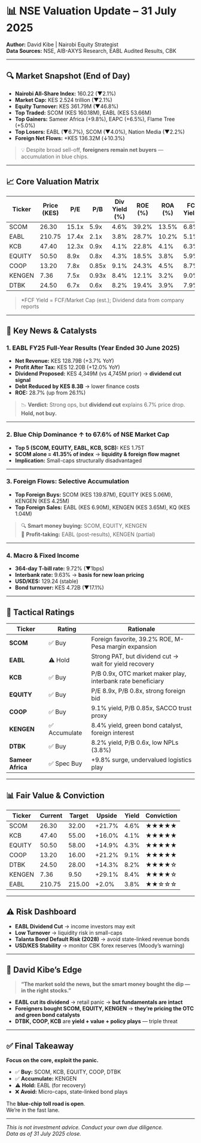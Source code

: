 # 📊 NSE Valuation Update – 31 July 2025  
**Author:** David Kibe | Nairobi Equity Strategist  
**Data Sources:** NSE, AIB-AXYS Research, EABL Audited Results, CBK  

---

## 🔍 Market Snapshot (End of Day)
- **Nairobi All-Share Index:** 160.22 (▼2.1%)
- **Market Cap:** KES 2.524 trillion (▼2.1%)
- **Equity Turnover:** KES 361.79M (▼46.8%)
- **Top Traded:** SCOM (KES 160.18M), EABL (KES 53.66M)
- **Top Gainers:** Sameer Africa (+9.8%), EAPC (+6.5%), Flame Tree (+5.0%)
- **Top Losers:** EABL (▼6.7%), SCOM (▼4.0%), Nation Media (▼2.2%)
- **Foreign Net Flows:** +KES 136.32M (↓10.3%)

> 💡 Despite broad sell-off, **foreigners remain net buyers** — accumulation in blue chips.

---

## 📈 Core Valuation Matrix

| Ticker | Price (KES) | P/E  | P/B  | Div Yield (%) | ROE (%) | ROA (%) | FCF Yield* |
|--------|-------------|------|------|----------------|---------|---------|-----------|
| SCOM   | 26.30       | 15.1x| 5.9x | 4.6%           | 39.2%   | 13.5%   | 6.8%      |
| EABL   | 210.75      | 17.4x| 2.1x | 3.8%           | 28.7%   | 10.2%   | 5.1%      |
| KCB    | 47.40       | 12.3x| 0.9x | 4.1%           | 22.8%   | 4.1%    | 6.3%      |
| EQUITY | 50.50       | 8.9x | 0.8x | 4.3%           | 18.5%   | 3.8%    | 5.9%      |
| COOP   | 13.20       | 7.8x | 0.85x| 9.1%           | 24.3%   | 4.5%    | 8.7%      |
| KENGEN | 7.36        | 7.5x | 0.93x| 8.4%           | 12.1%   | 3.2%    | 9.0%      |
| DTBK   | 24.50       | 6.7x | 0.6x | 8.2%           | 19.4%   | 3.9%    | 7.9%      |

> *FCF Yield = FCF/Market Cap (est.); Dividend data from company reports

---

## 📣 Key News & Catalysts

### 1. **EABL FY25 Full-Year Results (Year Ended 30 June 2025)**
- **Net Revenue:** KES 128.79B (+3.7% YoY)
- **Profit After Tax:** KES 12.20B (+12.0% YoY)
- **Dividend Proposed:** KES 4,349M (vs 4,745M prior) → **dividend cut signal**
- **Debt Reduced by KES 8.3B** → lower finance costs
- **ROE:** 28.7% (up from 26.1%)

> 📉 **Verdict:** Strong ops, but **dividend cut** explains 6.7% price drop. **Hold, not buy.**

---

### 2. **Blue Chip Dominance ↑ to 67.6% of NSE Market Cap**
- **Top 5 (SCOM, EQUITY, EABL, KCB, SCB):** KES 1.75T
- **SCOM alone = 41.35% of index** → **liquidity & foreign flow magnet**
- **Implication:** Small-caps structurally disadvantaged

---

### 3. **Foreign Flows: Selective Accumulation**
- **Top Foreign Buys:** SCOM (KES 139.87M), EQUITY (KES 5.06M), KENGEN (KES 4.25M)
- **Top Foreign Sales:** EABL (KES 6.90M), KENGEN (KES 3.65M), KQ (KES 1.04M)

> 🔍 **Smart money buying:** SCOM, EQUITY, KENGEN  
> 🔻 **Profit-taking:** EABL (post-results), KENGEN (partial)

---

### 4. **Macro & Fixed Income**
- **364-day T-bill rate:** 9.72% (▼1bps)
- **Interbank rate:** 9.63% → **basis for new loan pricing**
- **USD/KES:** 129.24 (stable)
- **Bond turnover:** KES 4.72B (▼17.1%)

---

## 📌 Tactical Ratings

| Ticker | Rating | Rationale |
|--------|--------|---------|
| **SCOM** | ✅ Buy | Foreign favorite, 39.2% ROE, M-Pesa margin expansion |
| **EABL** | ⚠️ Hold | Strong PAT, but dividend cut → wait for yield recovery |
| **KCB** | ✅ Buy | P/B 0.9x, OTC market maker play, interbank rate beneficiary |
| **EQUITY** | ✅ Buy | P/E 8.9x, P/B 0.8x, strong foreign bid |
| **COOP** | ✅ Buy | 9.1% yield, P/B 0.85x, SACCO trust proxy |
| **KENGEN** | ✅ Accumulate | 8.4% yield, green bond catalyst, foreign interest |
| **DTBK** | ✅ Buy | 8.2% yield, P/B 0.6x, low NPLs (3.8%) |
| **Sameer Africa** | ✅ Spec Buy | +9.8% surge, undervalued logistics play |

---

## 📊 Fair Value & Conviction

| Ticker | Current | Target | Upside | Yield | Conviction |
|--------|---------|--------|--------|--------|------------|
| SCOM   | 26.30   | 32.00  | +21.7% | 4.6%  | ★★★★★ |
| KCB    | 47.40   | 55.00  | +16.0% | 4.1%  | ★★★★★ |
| EQUITY | 50.50   | 58.00  | +14.9% | 4.3%  | ★★★★★ |
| COOP   | 13.20   | 16.00  | +21.2% | 9.1%  | ★★★★★ |
| DTBK   | 24.50   | 28.00  | +14.3% | 8.2%  | ★★★★☆ |
| KENGEN | 7.36    | 9.50   | +29.1% | 8.4%  | ★★★★☆ |
| EABL   | 210.75  | 215.00 | +2.0%  | 3.8%  | ★★☆☆☆ |

---

## ⚠️ Risk Dashboard
- **EABL Dividend Cut** → income investors may exit
- **Low Turnover** → liquidity risk in small-caps
- **Talanta Bond Default Risk (2028)** → avoid state-linked revenue bonds
- **USD/KES Stability** → monitor CBK forex reserves (Moody’s warning)

---

## 🧠 David Kibe’s Edge

> **“The market sold the news, but the smart money bought the dip — in the right stocks.”**

- **EABL cut its dividend** → retail panic → **but fundamentals are intact**
- **Foreigners bought SCOM, EQUITY, KENGEN** → **they’re pricing the OTC and green bond catalysts**
- **DTBK, COOP, KCB** are **yield + value + policy plays** — triple threat

---

## ✅ Final Takeaway

**Focus on the core, exploit the panic.**

- ✅ **Buy:** SCOM, KCB, EQUITY, COOP, DTBK
- ✅ **Accumulate:** KENGEN
- ⚠️ **Hold:** EABL (for recovery)
- ❌ **Avoid:** Micro-caps, state-linked bond plays

The **blue-chip toll road is open**.  
We’re in the fast lane.

---
*This is not investment advice. Conduct your own due diligence.*  
*Data as of 31 July 2025 close.*
